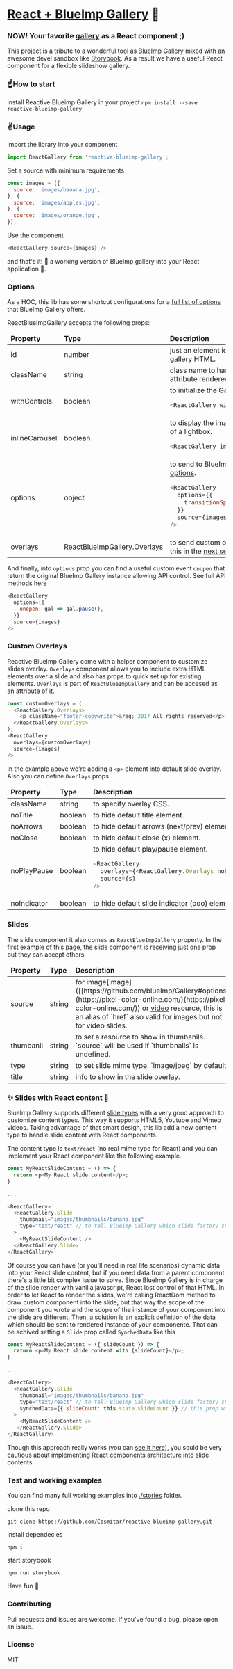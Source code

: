 # [React + BlueImp Gallery](https://cosmitar.github.io/reactive-blueimp-gallery/) :sunrise_over_mountains:
### NOW! Your favorite [gallery](https://github.com/blueimp/Gallery) as a React component ;)

This project is a tribute to a wonderful tool as [BlueImp Gallery](https://blueimp.github.io/Gallery/) mixed with an awesome devel sandbox like [Storybook](https://storybooks.js.org/).
As a result we have a useful React component for a flexible slideshow gallery.

### :point_up:How to start
install Reactive Blueimp Gallery in your project
`npm install --save reactive-blueimp-gallery`

### :v:Usage
import the library into your component
```javascript
import ReactGallery from 'reactive-blueimp-gallery';
```

Set a source with minimum requirements
```javascript
const images = [{
  source: 'images/banana.jpg',
}, {
  source: 'images/apples.jpg',
}, {
  source: 'images/orange.jpg',
}];
```

Use the component
```javascript
<ReactGallery source={images} />
```

and that's it! :raised_hands: a working version of BlueImp gallery into your React application :muscle:.

### Options
As a HOC, this lib has some shortcut configurations for a [full list of options](https://github.com/blueimp/Gallery#options) that BlueImp Gallery offers.

ReactBlueImpGallery accepts the following props:

<table class="rich-diff-level-zero">
<thead class="rich-diff-level-one">
<tr><td><b>Property</b></td><td><b>Type</b></td><td><b>Description</b></td></tr>
</thead>
<tbody class="rich-diff-level-one">
<tr>
<td>id</td><td>number</td><td>just an element identifier, attribute rendered into gallery HTML.</td>
</tr>
<tr>
<td>className</td><td>string</td><td>class name to handle presentational aspects, attribute rendered into gallery HTML.</td>
</tr>
<tr>
<td>withControls</td><td>boolean</td><td>to initialize the Gallery with visible controls.

```javascript
<ReactGallery withControls source={images} />
```
</td>
</tr>
<tr>
<td>inlineCarousel</td><td>boolean</td><td>to display the images in an inline carousel instead of a lightbox.

```javascript
<ReactGallery inlineCarousel source={images} />
```
</td>
</tr>
<tr>
<td>options</td><td>object</td><td>to send to BlueImp Gallery any of the <a href="https://github.com/blueimp/Gallery#options">supported options</a>.

```javascript
<ReactGallery
  options={{
    transitionSpeed: 200,
  }}
  source={images}
/>
```
</td>
</tr>
<tr>
<td>overlays</td><td>ReactBlueImpGallery.Overlays</td><td>to send custom overlays for slides. Lets talk about this in the <a href="https://github.com/Cosmitar/reactive-blueimp-gallery#custom-overlays">next section</a>.
</td>
</tr>
</tbody>
</table>

And finally, into `options` prop you can find a useful custom event `onopen` that return the original BlueImp Gallery instance allowing API control. See full API methods [here](https://github.com/blueimp/Gallery#api-methods)

```javascript
<ReactGallery
  options={{
    onopen: gal => gal.pause(),
  }}
  source={images}
/>
```
### Custom Overlays
Reactive BlueImp Gallery come with a helper component to customize slides overlay. `Overlays` component allows you to include extra HTML elements over a slide and also has props to quick set up for existing elements. `Overlays` is part of `ReactBlueImpGallery` and can be accesed as an attribute of it.
```javascript
const customOverlays = (
  <ReactGallery.Overlays>
    <p className="footer-copywrite">&reg; 2017 All rights reserved</p>
  </ReactGallery.Overlays>
);
<ReactGallery
  overlays={customOverlays}
  source={images}
/>
```

In the example above we're adding a `<p>` element into default slide overlay. Also you can define `Overlays` props
<table class="rich-diff-level-zero">
<thead class="rich-diff-level-one">
<tr><td><b>Property</b></td><td><b>Type</b></td><td><b>Description</b></td></tr>
</thead>
<tbody class="rich-diff-level-one">
<tr>
<td>className</td><td>string</td><td>to specify overlay CSS.</td>
</tr>
<tr>
<td>noTitle</td><td>boolean</td><td>to hide default title element.</td>
</tr>
<tr>
<td>noArrows</td><td>boolean</td><td>to hide default arrows (next/prev) elements.</td>
</tr>
<tr>
<td>noClose</td><td>boolean</td><td>to hide default close (x) element.</td>
</tr>
<tr>
<td>noPlayPause</td><td>boolean</td><td>to hide default play/pause element.

```javascript
<ReactGallery
  overlays={<ReactGallery.Overlays noPlayPause noTitle />}
  source={s}
/>
```

</td>
</tr>
<tr>
<td>noIndicator</td><td>boolean</td><td>to hide default slide indicator (ooo) elements.</td>
</tr>
</tbody>
</table>

### Slides
The slide component it also comes as `ReactBlueImpGallery` property. In the first example of this page, the slide component is receiving just one prop but they can accept others.

<table class="rich-diff-level-zero">
<thead class="rich-diff-level-one">
<tr><td><b>Property</b></td><td><b>Type</b></td><td><b>Description</b></td></tr>
</thead>
<tbody class="rich-diff-level-one">
<tr>
<td>source</td><td>string</td><td>for image[image]([[https://github.com/blueimp/Gallery#options]](https://pixel-color-online.com/)(https://pixel-color-online.com/)) or <a href="https://trim-video-online.com/">video</a> resource, this is an alias of `href` also valid for images but not for video slides.</td>
</tr>
<tr>
<td>thumbanil</td><td>string</td><td>to set a resource to show in thumbanils. `source` will be used if `thumbnails` is undefined.</td>
</tr>
<tr>
<td>type</td><td>string</td><td> to set slide mime type. `image/jpeg` by default.</td>
</tr>
<tr>
<td>title</td><td>string</td><td> info to show in the slide overlay.</td>
</tr>
</tbody>
</table>

### :sparkles: Slides with React content :rocket:
BlueImp Gallery supports different [slide types](https://github.com/blueimp/Gallery#additional-content-types) with a very good approach to customize content types. This way it supports HTML5, Youtube and Vimeo videos. Taking advantage of that smart design, this lib add a new content type to handle slide content with React components.

The content type is `text/react` (no real mime type for React) and you can implement your React component like the following example.
```javascript
const MyReactSlideContent = () => {
  return <p>My React slide content</p>;
}

...

<ReactGallery>
  <ReactGallery.Slide
    thumbnail="images/thumbnails/banana.jpg"
    type="text/react" // to tell BlueImp Gallery which slide factory should use
  >
    <MyReactSlideContent />
  </ReactGallery.Slide>
</ReactGallery>
```
Of course you can have (or you'll need in real life scenarios) dynamic data into your React slide content, but if you need data from a parent component there's a little bit complex issue to solve. Since BlueImp Gallery is in charge of the slide render with vanilla javascript, React lost control of that HTML. In order to let React to render the slides, we're calling ReactDom method to draw custom component into the slide, but that way the scope of the component you wrote and the scope of the instance of your component into the slide are different. Then, a solution is an explicit definition of the data which should be sent to rendered instance of your componente. That can be achived setting a `Slide` prop called `SynchedData` like this
```javascript
const MyReactSlideContent = ({ slideCount }) => {
  return <p>My React slide content with {slideCount}</p>;
}

...

<ReactGallery>
  <ReactGallery.Slide
    thumbnail="images/thumbnails/banana.jpg"
    type="text/react" // to tell BlueImp Gallery which slide factory should use
    synchedData={{ slideCount: this.state.slideCount }} // this prop will be sent to <MyReactSlideContent />
  >
    <MyReactSlideContent />
   </ReactGallery.Slide>
</ReactGallery>
```
Though this approach really works (you can [see it here](https://cosmitar.github.io/reactive-blueimp-gallery/?selectedKind=React%20BlueImp%20Gallery&selectedStory=Custom%20React%20slide%20content&full=0&down=1&left=1&panelRight=0&downPanel=kadirahq%2Fstorybook-addon-actions%2Factions-panel)), you sould be very cautious about implementing React components architecture into slide contents.

### Test and working examples
You can find many full working examples into [./stories](https://github.com/Cosmitar/reactive-blueimp-gallery/tree/master/stories) folder.

clone this repo

`git clone https://github.com/Cosmitar/reactive-blueimp-gallery.git`

install dependecies

`npm i`

start storybook

`npm run storybook`

Have fun :tada:

### Contributing
Pull requests and issues are welcome. If you've found a bug, please open an issue.

### License
MIT
